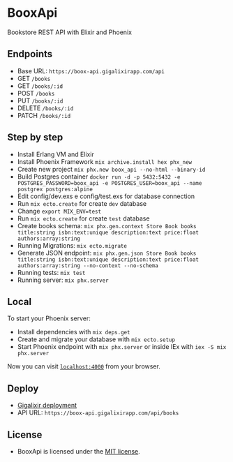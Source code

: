 # BooxApi

Bookstore REST API with Elixir and Phoenix

## Endpoints

  * Base URL: `https://boox-api.gigalixirapp.com/api`
  * GET `/books`
  * GET `/books/:id`
  * POST `/books`
  * PUT `/books/:id`
  * DELETE `/books/:id`
  * PATCH `/books/:id`

## Step by step

  * Install Erlang VM and Elixir
  * Install Phoenix Framework `mix archive.install hex phx_new`
  * Create new project `mix phx.new boox_api --no-html --binary-id`
  * Build Postgres container `docker run -d -p 5432:5432 -e POSTGRES_PASSWORD=boox_api -e POSTGRES_USER=boox_api --name postgrex postgres:alpine`
  * Edit config/dev.exs e config/test.exs for database connection
  * Run `mix ecto.create` for create `dev` database
  * Change `export MIX_ENV=test`
  * Run `mix ecto.create` for create `test` database
  * Create books schema: `mix phx.gen.context Store Book books title:string isbn:text:unique description:text price:float authors:array:string`
  * Running Migrations: `mix ecto.migrate`
  * Generate JSON endpoint: `mix phx.gen.json Store Book books title:string isbn:text:unique description:text price:float authors:array:string --no-context --no-schema`
  * Running tests: `mix test`
  * Running server: `mix phx.server`

## Local

To start your Phoenix server:

  * Install dependencies with `mix deps.get`
  * Create and migrate your database with `mix ecto.setup`
  * Start Phoenix endpoint with `mix phx.server` or inside IEx with `iex -S mix phx.server`

Now you can visit [`localhost:4000`](http://localhost:4000) from your browser.

## Deploy

  * [Gigalixir deployment](https://gigalixir.readthedocs.io/en/latest/getting-started-guide.html)
  * API URL: `https://boox-api.gigalixirapp.com/api/books`

## License

  * BooxApi is licensed under the [MIT license](LICENSE).